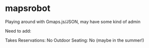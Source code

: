 mapsrobot
=========

Playing around with Gmaps.js/JSON, may have some kind of admin


Need to add:

Takes Reservations: No
Outdoor Seating: No (maybe in the summer!)
